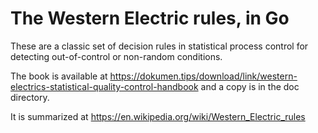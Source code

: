 # The Western Electric rules, in Go

These are a classic set of decision rules in statistical process control for detecting out-of-control or non-random conditions.

The book is available at https://dokumen.tips/download/link/western-electrics-statistical-quality-control-handbook and a copy is in the doc directory.

It is summarized at https://en.wikipedia.org/wiki/Western_Electric_rules